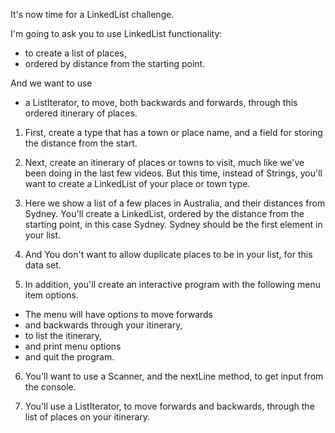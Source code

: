 It's now time for a LinkedList challenge.

I'm going to ask you to use LinkedList functionality:
- to create a list of places,
- ordered by distance from the starting point.

And we want to use
- a ListIterator, to move, both backwards and forwards, through this ordered itinerary of places.

1. First, create a type that has a town or place name, and a field for 
storing the distance from the start.

2. Next, create an itinerary of places or towns to visit, much like we've been doing in the last few videos. But this time, instead of Strings, you'll want to create a LinkedList of your place or town type.

3. Here we show a list of a few places in Australia, and their distances from Sydney. You'll create a LinkedList, ordered by the distance from the starting point, in this case Sydney. Sydney should be the first element in your list.

4. And You don't want to allow duplicate places to be in your list, for this data set.

5. In addition, you'll create an interactive program with the following menu item options.

- The menu will have options to move forwards
- and backwards through your itinerary,
- to list the itinerary,
- and print menu options
- and quit the program.

6. You'll want to use a Scanner, and the nextLine method, to get input from the console.

7. You'll use a ListIterator, to move forwards and backwards, through the list of places on your itinerary.